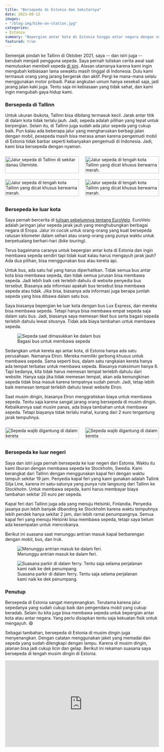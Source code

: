 ```yaml
---
title: "Bersepeda di Estonia dan Sekitarnya"
date: 2023-08-12
images:
- "/blog-img/bike-on-station.jpg"
categories:
- Estonia
summary: "Bepergian antar kota di Estonia hingga antar negara dengan sepeda."
featured: true
---
```


Semenjak pindah ke Tallinn di Oktober 2021, saya -- dan istri juga -- berubah menjadi pengguna sepeda. Saya pernah tuliskan cerita awal saat memutuskan membeli sepeda <a href="https://www.asepbagja.com/id/pribadi/mulai-bersepeda/" target="_blank">di sini</a>. Alasan utamanya karena kami ingin mengubah kebiasaan lama sewaktu masih tinggal di Indonesia. Dulu kami termasuk orang yang jarang bergerak dan aktif. Pergi ke mana-mana selalu menggunakan motor pribadi. Pakai angkutan umum hanya sesekali saja, jadi jarang jalan kaki juga. Tentu saja ini kebiasaan yang tidak sehat, dan kami ingin mengubah gaya hidup kami.

### Bersepeda di Tallinn

Untuk ukuran ibukota, Tallinn bisa dibilang termasuk kecil. Jarak antar titik di dalam kota tidak terlalu jauh. Jadi, sepeda adalah pilihan yang tepat untuk berpergian. Selain itu, di Tallinn juga sudah ada jalur sepeda yang cukup baik. Pun kalau ada beberapa jalur yang mengharuskan berbagi jalan dengan mobil, pesepeda masih bisa merasa aman karena pengemudi mobil di Estonia tidak barbar seperti kebanyakan pengemudi di Indonesia. Jadi, kami bisa bersepeda dengan nyaman.

<div style="display: grid; grid-template-columns: repeat(auto-fit, minmax(200px, 1fr)); grid-gap: 20px; padding: 10px 0;">
  <img src="https://www.asepbagja.com/blog-img/tallinn-bike-lane-1.jpeg" style="width: 100%; height: 100%; object-fit: cover;" alt="Jalur sepeda di Tallinn di sekitar danau Ülemiste.">
  <img src="https://www.asepbagja.com/blog-img/tallinn-bike-lane-2.jpeg" style="width: 100%; height: 100%; object-fit: cover;" alt="Jalur sepeda di tengah kota Tallinn yang dicat khusus berwarna merah.">
</div>
<div style="display: grid; grid-template-columns: repeat(auto-fit, minmax(200px, 1fr)); grid-gap: 20px; padding: 10px 0;">
  <img src="https://www.asepbagja.com/blog-img/tallinn-bike-lane-3.jpeg" style="width: 100%; height: 100%; object-fit: cover;" alt="Jalur sepeda di tengah kota Tallinn yang dicat khusus berwarna merah.">
  <img src="https://www.asepbagja.com/blog-img/tallinn-bike-lane-4.jpeg" style="width: 100%; height: 100%; object-fit: cover;" alt="Jalur sepeda di tengah kota Tallinn yang dicat khusus berwarna merah.">
</div>

### Bersepeda ke luar kota

Saya pernah bercerita di <a href="https://www.asepbagja.com/id/estonia/40km-pertama-bersepeda/" target="_blank">tulisan sebelumnya tentang EuroVelo</a>. EuroVelo adalah jaringan jalur sepeda jarak jauh yang menghubungkan berbagai negara di Eropa. Jalur ini cocok untuk orang-orang yang kuat bersepeda ratusan kilometer dalam sehari atau orang-orang yang punya waktu untuk berpetualang berhari-hari *(bike touring)*.

Terus bagaimana caranya untuk bepergian antar kota di Estonia dan ingin membawa sepeda sendiri tapi tidak kuat kalau harus mengayuh jarak jauh? Ada dua pilihan, bisa menggunakan bus atau kereta api.

Untuk bus, ada satu hal yang harus diperhatikan. Tidak semua bus antar kota bisa membawa sepeda, dan tidak semua jurusan bisa membawa sepeda. Jadi lebih baik cek terlebih dahulu di website penyedia bus tersebut. Biasanya ada informasi apakah bus tersebut bisa membawa sepeda atau tidak. Jika bisa, biasanya ada informasi juga berapa jumlah sepeda yang bisa dibawa dalam satu bus.

Saya biasanya bepergian ke luar kota dengan bus Lux Express, dan mereka bisa membawa sepeda. Tetapi hanya bisa membawa empat sepeda saja dalam satu bus. Jadi, biasanya saya memesan tiket bus serta bagasi sepeda terlebih dahulu lewat situsnya. Tidak ada biaya tambahan untuk membawa sepeda.

<div class="text-center">
<figure class="figure">
<img src="https://www.asepbagja.com/blog-img/bike-on-bus.jpeg" class="figure-img img-fluid" alt="Sepeda saat dimasukkan ke dalam bus" />
<figcaption class="figure-caption text-center">Bagasi bus untuk membawa sepeda</figcaption>
</figure>
</div>

Sedangkan untuk kereta api antar kota, di Estonia hanya ada satu perusahaan. Namanya Elron. Mereka memiliki gerbong khusus untuk membawa sepeda. Sama seperti bus, dalam satu rangkaian kereta hanya ada tempat terbatas untuk membawa sepeda. Biasanya maksimum hanya 6. Tapi bedanya, kita tidak harus memesan tempat terlebih dahulu dari website. Hanya saja jika tidak memesan tempat, akan ada kemungkinan sepeda tidak bisa masuk karena tempatnya sudah penuh. Jadi, tetap lebih baik memesan tempat terlebih dahulu lewat website Elron.

Saat musim dingin, biasanya Elron menggratiskan biaya untuk membawa sepeda. Tentu saja karena sangat jarang orang bersepeda di musim dingin. Kebalikannya saat musim panas, ada biaya tambahan untuk membawa sepeda. Tetapi biayanya tidak terlalu mahal, kurang dari 2 euro tergantung jarak tempuhnya.

<div style="display: grid; grid-template-columns: repeat(auto-fit, minmax(200px, 1fr)); grid-gap: 20px; padding: 10px 0;">
  <img src="https://www.asepbagja.com/blog-img/bike-on-train-1.jpeg" style="width: 100%; height: 100%; object-fit: cover;" alt="Sepeda wajib digantung di dalam kereta">
  <img src="https://www.asepbagja.com/blog-img/bike-on-train-2.jpeg" style="width: 100%; height: 100%; object-fit: cover;" alt="Sepeda wajib digantung di dalam kereta">
</div>

### Bersepeda ke luar negeri

Saya dan istri juga pernah bersepeda ke luar negeri dari Estonia. Waktu itu kami liburan dengan membawa sepeda ke Stockholm, Swedia. Kami berangkat dari Tallinn dengan menggunakan kapal feri dengan waktu tempuh sekitar 19 jam. Penyedia kapal feri yang kami gunakan adalah Tallink Silja Line, karena ini satu-satunya yang punya rute langsung dari Tallinn ke Stockholm. Untuk membawa sepeda, kami harus membayar biaya tambahan sekitar 20 euro per sepeda.

Kapal feri dari Tallinn juga ada yang menuju Helsinki, Finlandia. Penyedia jasanya pun lebih banyak dibanding ke Stockholm karena waktu tempuhnya lebih pendek hanya sekitar 2 jam, dan lebih ramai penumpangnya. Semua kapal feri yang menuju Helsinki bisa membawa sepeda, tetapi saya belum ada kesempatan untuk mencobanya.

Berikut ini suasana saat menunggu antrian masuk kapal berbarengan dengan mobil, bus, dan truk.

<div class="text-center">
<figure class="figure">
<img src="https://www.asepbagja.com/blog-img/bike-on-ferry.jpeg" class="figure-img img-fluid" alt="Menunggu antrian masuk ke dalam feri." />
<figcaption class="figure-caption text-center">Menunggu antrian masuk ke dalam feri.</figcaption>
</figure>
</div>

<div class="text-center">
<figure class="figure">
<img src="https://www.asepbagja.com/blog-img/bike-on-ferry-2.jpeg" class="figure-img img-fluid" alt="Suasana parkir di dalam ferry. Tentu saja selama perjalanan kami naik ke dek penumpang." />
<figcaption class="figure-caption text-center">Suasana parkir di dalam ferry. Tentu saja selama perjalanan kami naik ke dek penumpang.</figcaption>
</figure>
</div>

### Penutup

Bersepeda di Estonia sangat menyenangkan. Terutama karena jalur sepedanya yang sudah cukup baik dan pengendara mobil yang cukup beradab. Selain itu kita juga bisa membawa sepeda untuk bepergian antar kota atau antar negara. Yang perlu disiapkan tentu saja kekuatan fisik untuk mengayuh. 😄

Sebagai tambahan, bersepeda di Estonia di musim dingin juga menyenangkan. Dengan catatan menggunakan jaket yang memadai dan sepeda yang sudah dilengkapi dengan lampu. Karena di musim dingin, jalanan bisa jadi cukup licin dan gelap. Berikut ini rekaman suasana saya bersepeda di tengah musim dingin di Estonia.

<div style="position: relative; padding-bottom: 56.25%; height: 0; overflow: hidden; max-width: 100%;">
  <iframe src="https://www.youtube.com/embed/V8o1KuVIMqs" style="position: absolute; top: 0; left: 0; width: 100%; height: 100%;" frameborder="0" allow="accelerometer; autoplay; clipboard-write; encrypted-media; gyroscope; picture-in-picture; web-share" allowfullscreen></iframe>
</div>